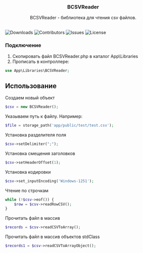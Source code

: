 <p align="center">
  <h3 align="center">BCSVReader</h3>

  <p align="center">
    BCSVReader - библиотека для чтения csv файлов.
    <br/>
    <br/>
  </p>
</p>

![Downloads](https://img.shields.io/github/downloads/bol-it/BCSVReader/total) ![Contributors](https://img.shields.io/github/contributors/bol-it/BCSVReader?color=dark-green) ![Issues](https://img.shields.io/github/issues/bol-it/BCSVReader) ![License](https://img.shields.io/github/license/bol-it/BCSVReader) 

### Подключение

1. Скопировать файл BCSVReader.php в каталог App\Libraries
2. Прописать в контроллере:
```php
use App\Libraries\BCSVReader;
```
## Использование

Создаем новый объект
```php
$csv = new BCSVReader();
```
Указываем путь к файлу. Например:
```php
$file = storage_path('app/public/test/test.csv');
```
Установка разделителя поля
```php
$csv->setDelimiter(";");
```
Установка смещения заголовков
```php
$csv->setHeaderOffset(1);
```
Установка кодировки
```php
$csv->set_inputEncoding('Windows-1251');
```
Чтение по строчкам
```php
while (!$csv->eof()) {
    $row = $csv->readRowCSV();
}
```
Прочитать файл в массив
```php
$records = $csv->readCSVToArray();
```
Прочитать файл в массив объектов stdClass
```php
$records1 = $csv->readCSVToArrayObject();
```
